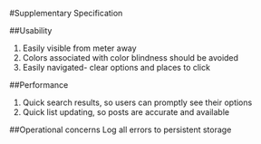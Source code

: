 #Supplementary Specification

##Usability
1. Easily visible from meter away
2. Colors associated with color blindness should be avoided
3. Easily navigated- clear options and places to click

##Performance
1. Quick search results, so users can promptly see their options
2. Quick list updating, so posts are accurate and available

##Operational concerns
Log all errors to persistent storage